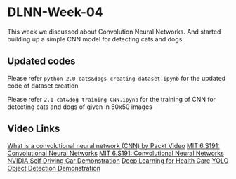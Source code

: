 # DLNN-Week-04
This week we discussed about Convolution Neural Networks. And started building up a simple CNN model for detecting cats and dogs.

## Updated codes

Please refer ```python 2.0 cats&dogs creating dataset.ipynb``` for the updated code of dataset creation

Please refer ```2.1 cat&dog training CNN.ipynb``` for the training of CNN for detecting cats and dogs of given in 50x50 images

## Video Links

[What is a convolutional neural network (CNN) by Packt Video](https://www.youtube.com/watch?v=K_BHmztRTpA&t=215s)
[MIT 6.S191: Convolutional Neural Networks](https://www.youtube.com/watch?v=H-HVZJ7kGI0&t=1802s)
[MIT 6.S191: Convolutional Neural Networks](https://www.youtube.com/watch?v=H-HVZJ7kGI0&t=1802s)
[NVIDIA Self Driving Car Demonstration](https://www.youtube.com/watch?v=fmVWLr0X1Sk&t=1s)
[Deep Learning for Health Care](https://www.youtube.com/watch?v=vUhPwReGsnY&t=45s)
[YOLO Object Detection Demonstration](https://www.youtube.com/watch?v=VOC3huqHrss)
